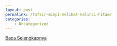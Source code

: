 ```yaml
---
layout: post
permalink: /tafsir-mimpi-melihat-kelinci-hitam/
categories:
    - Uncategorized
---
```


[Baca Selengkapnya](/07)